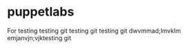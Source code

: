 # puppetlabs
For testing
testing git
testing git
testing git
dwvmmad;lmvklm
emjanvjn;vjktesting git
